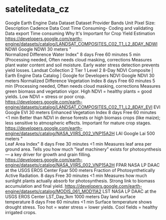 # satelitedata_cz

Google Earth Engine Data Dataset	Dataset	Provider	Bands	Unit	Pixel Size:	Description	Cadence	Data Cost	Time Consuming- Coding and validating	Data export Time consuming	Why It's Important for Crop Yield Estimation
https://developers.google.com/earth-engine/datasets/catalog/LANDSAT_COMPOSITES_C02_T1_L2_8DAY_NDWI	NDWI	Google	NDWI		 30 meters	"	
Normalized Difference Water Index"	8 days	Free	60 minutes	5 min (Processing needed, Often needs cloud masking, corrections	Measures plant water content and soil moisture. Early water stress detection prevents yield losses.
Landsat Collection 2 Tier 1 Level 2 8-Day NDVI Composite  |  Earth Engine Data Catalog  |  Google for Developers	NDVI	Google	NDVI		 30 meters	Normalized Difference Vegetation Index	8 days	Free	60 minutes	5 min (Processing needed, Often needs cloud masking, corrections	Measures green biomass and vegetation vigor. High NDVI = healthy plants = good yields. Low NDVI = stress or poor crop.
https://developers.google.com/earth-engine/datasets/catalog/LANDSAT_COMPOSITES_C02_T1_L2_8DAY_EVI	EVI	Google	EVI		 30 meters	Enhanced Vegetation Index	8 days	Free	60 minutes	<1 min	Better than NDVI in dense forests or high biomass crops (like maize); less sensitive to atmospheric effects. Important for mature crop stages.
https://developers.google.com/earth-engine/datasets/catalog/NASA_VIIRS_002_VNP15A2H	LAI	Google	Lai		 500 meters	"	
Leaf Area Index"	8 days	Free	30 minutes	<1 min	Measures leaf area per ground area. Tells you how much "leaf machinery" exists for photosynthesis — a key driver for growth and grain filling.
https://developers.google.com/earth-engine/datasets/catalog/NASA_VIIRS_002_VNP15A2H	FPAR	NASA LP DAAC at the USGS EROS Center	Fpar		 500 meters	Fraction of Photosynthetically Active Radiation.	8 days	Free	30 minutes	<1 min	Measures how much sunlight plants actually absorb for photosynthesis. Strong link to biomass accumulation and final yield.
https://developers.google.com/earth-engine/datasets/catalog/MODIS_061_MOD11A2	LST	NASA LP DAAC at the USGS EROS Center	LST_Day_1km		1000 meters	Day land surface temperature	8 days	Free	60 minutes	<1 min	Surface temperature shows drought stress. Too hot = water stress = lower yields. Cool fields = healthy irrigated crops.
